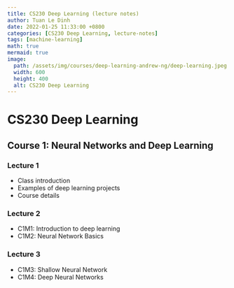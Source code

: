 ```yaml
---
title: CS230 Deep Learning (lecture notes)
author: Tuan Le Dinh
date: 2022-01-25 11:33:00 +0800
categories: [CS230 Deep Learning, lecture-notes]
tags: [machine-learning]
math: true
mermaid: true
image:
  path: /assets/img/courses/deep-learning-andrew-ng/deep-learning.jpeg
  width: 600
  height: 400
  alt: CS230 Deep Learning
---
```


# CS230 Deep Learning

## Course 1: Neural Networks and Deep Learning

### Lecture 1
- Class introduction
- Examples of deep learning projects
- Course details

### Lecture 2
- C1M1: Introduction to deep learning
- C1M2: Neural Network Basics

### Lecture 3
- C1M3: Shallow Neural Network
- C1M4: Deep Neural Networks